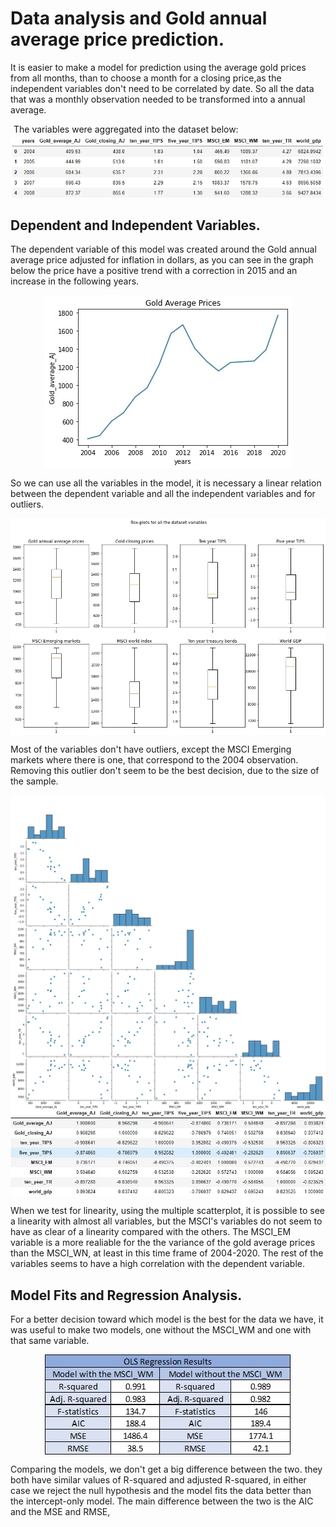 # Data analysis and Gold annual average price prediction.

  
<div>
    <div>
        <p>It is easier to make a model for prediction using the average gold prices from all months, than to choose a month for a closing price,as the independent variables don't need to be correlated by date. So all the data that was a monthly observation needed to be transformed into a annual average.
        </p>
        <p style="margin: 5px">The variables were aggregated into the dataset below:</p>
        <img src="./images/image2.jpg">
    </div>
</div>

## Dependent and Independent Variables.

<p>The dependent variable of this model was created around the Gold annual average price adjusted for inflation in dollars, as you can see in the graph below the price have a positive trend with a correction in 2015 and an increase in the following years.
</p>
<img src="./images/image10.jpg" style="margin: auto;display: block;">
<p>So we can use all the variables in the model, it is necessary a linear relation between the dependent variable and all the independent variables and for outliers.
</p>
<img src="./images/image3.jpg" style="margin: auto;display: block;">
<p>Most of the variables don't have outliers, except the MSCI Emerging markets where there is one, that correspond to the 2004 observation. Removing this outlier don't seem to be the best decision, due to the size of the sample.  
</p>
<img src="./images/image5.jpg" style="margin: auto;display: block;">
<img src="./images/image4.JPG" style="margin: auto;display: block;">
<p>When we test for linearity, using the multiple scatterplot, it is possible to see a linearity with almost all variables, but the MSCI's variables do not seem  to have as clear of a linearity compared with the others. The MSCI_EM variable is a more realiable for the the variance of the gold average prices than the MSCI_WN, at least in this time frame of 2004-2020. The rest of the variables seems to have a high correlation with the dependent variable.
</p>

## Model Fits and Regression Analysis.

<p>For a better decision toward which model is the best for the data we have, it was useful to make two models, one without the MSCI_WM and one with that same variable.
</p>
<img src="./images/image12.jpg" style="margin: auto;display: block;">
<p>Comparing the models, we don't get a big difference between the two. they both have similar values of R-squared and adjusted R-squared, in either case we reject the null hypothesis and the model fits the data better than the intercept-only model. The main difference between the two is the AIC and the MSE and RMSE,  
</p>




